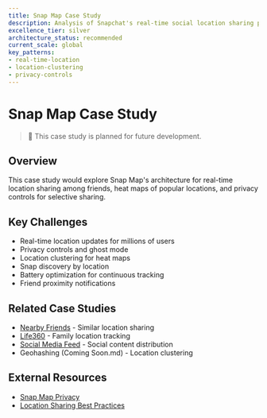 ```yaml
---
title: Snap Map Case Study
description: Analysis of Snapchat's real-time social location sharing platform
excellence_tier: silver
architecture_status: recommended
current_scale: global
key_patterns:
- real-time-location
- location-clustering
- privacy-controls
---
```


# Snap Map Case Study

> 🚧 This case study is planned for future development.

## Overview
This case study would explore Snap Map's architecture for real-time location sharing among friends, heat maps of popular locations, and privacy controls for selective sharing.

## Key Challenges
- Real-time location updates for millions of users
- Privacy controls and ghost mode
- Location clustering for heat maps
- Snap discovery by location
- Battery optimization for continuous tracking
- Friend proximity notifications

## Related Case Studies
- [Nearby Friends](/architects-handbook/case-studies/location-services/nearby-friends/) - Similar location sharing
- [Life360](/architects-handbook/case-studies/location-services/life360/) - Family location tracking
- [Social Media Feed](/architects-handbook/case-studies/social-communication/social-media-feed/) - Social content distribution
- Geohashing (Coming Soon.md) - Location clustering

## External Resources
- [Snap Map Privacy](https://support.snapchat.com/en-US/article/snap-map-privacy-settings)
- [Location Sharing Best Practices](https://support.snapchat.com/en-US/article/location-sharing)